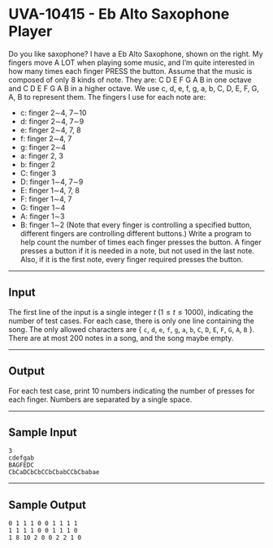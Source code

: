# UVA-10415 - Eb Alto Saxophone Player

Do you like saxophone? I have a Eb Alto Saxophone, shown on the right. My fingers move A LOT when playing some music, and I’m quite interested in how many times each finger PRESS the button. Assume that the music is composed of only 8 kinds of note. They are: C D E F G A B in one octave and C D E F G A B in a higher octave. We use c, d, e, f, g, a, b, C, D, E, F, G, A, B to represent them. The fingers I use for each note are:
* c: finger 2∼4, 7∼10
* d: finger 2∼4, 7∼9
* e: finger 2∼4, 7, 8
* f: finger 2∼4, 7
* g: finger 2∼4
* a: finger 2, 3
* b: finger 2
* C: finger 3
* D: finger 1∼4, 7∼9
* E: finger 1∼4, 7, 8
* F: finger 1∼4, 7
* G: finger 1∼4
* A: finger 1∼3
* B: finger 1∼2
(Note that every finger is controlling a specified button, different fingers are controlling different buttons.)
Write a program to help count the number of times each finger presses the button. A finger presses a button if it is needed in a note, but not used in the last note. Also, if it is the first note, every finger required presses the button.

---
## Input

The first line of the input is a single integer $t$ ($1 \le t \le 1000$), indicating the number of test cases. For each case, there is only one line containing the song. The only allowed characters are { `c`, `d`, `e`, `f`, `g`, `a`, `b`, `C`, `D`, `E`, `F`, `G`, `A`, `B` }. There are at most $200$ notes in a song, and the song maybe empty.

---
## Output

For each test case, print $10$ numbers indicating the number of presses for each finger. Numbers are
separated by a single space.

---
## Sample Input

```
3
cdefgab
BAGFEDC
CbCaDCbCbCCbCbabCCbCbabae
```

---
## Sample Output

```
0 1 1 1 0 0 1 1 1 1
1 1 1 1 0 0 1 1 1 0
1 8 10 2 0 0 2 2 1 0
```